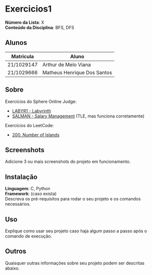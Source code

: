# Exercicios1

**Número da Lista**: X<br>
**Conteúdo da Disciplina**: BFS, DFS<br>

## Alunos

| Matrícula  | Aluno                       |
| ---------- | --------------------------- |
| 21/1029147 | Arthur de Melo Viana        |
| 21/1029666 | Matheus Henrique Dos Santos |

## Sobre

Exercícios do Sphere Online Judge:

- [LABYR1 - Labyrinth](https://www.spoj.com/problems/LABYR1/)
- [SALMAN - Salary Management](https://www.spoj.com/problems/SALMAN/) (TLE, mas funciona corretamente)

Exercícios do LeetCode:

- [200. Number of Islands](https://leetcode.com/problems/number-of-islands/description/)

## Screenshots

Adicione 3 ou mais screenshots do projeto em funcionamento.

## Instalação

**Linguagem**: C, Python<br>
**Framework**: (caso exista)<br>
Descreva os pré-requisitos para rodar o seu projeto e os comandos necessários.

## Uso

Explique como usar seu projeto caso haja algum passo a passo após o comando de execução.

## Outros

Quaisquer outras informações sobre seu projeto podem ser descritas abaixo.
